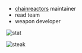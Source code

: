 - [chainreactors](https://github.com/chainreactors) maintainer
- read team
- weapon developer


![stat](https://github-readme-stats.vercel.app/api/?username=M09Ic&show_icons=true&hide=stars&rank_icon=github)


![steak](https://streak-stats.demolab.com?user=M09Ic)

